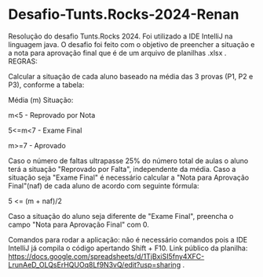 # Desafio-Tunts.Rocks-2024-Renan
Resolução do desafio Tunts.Rocks 2024.
Foi utilizado a IDE IntelliJ na linguagem java. 
O desafio foi feito com o objetivo de preencher a situação e a nota para aprovação final que é de um arquivo de planilhas .xlsx .
REGRAS: 

Calcular a situação de cada aluno baseado na média das 3 provas (P1, P2 e P3), conforme a  tabela: 



Média (m) Situação:

m<5  - Reprovado por Nota

5<=m<7  - Exame Final

m>=7  - Aprovado



Caso o número de faltas ultrapasse 25% do número total de aulas o aluno terá a situação  "Reprovado por Falta", independente da média.  Caso a situação seja "Exame Final" é necessário calcular a "Nota para Aprovação Final"(naf) de  cada aluno de acordo com seguinte fórmula: 



5 <= (m + naf)/2



Caso a situação do aluno seja diferente de "Exame Final", preencha o campo "Nota para  Aprovação Final" com 0. 


Comandos para rodar a aplicação: não é necessário comandos pois a IDE IntelliJ já compila o código apertando Shift + F10.
Link público da planilha: https://docs.google.com/spreadsheets/d/1TjBxiSI5fny4XFC-LrunAeD_OLQsErHQUOq8Lf9N3vQ/edit?usp=sharing .

